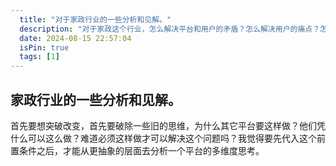 ```yaml
---
  title: "对于家政行业的一些分析和见解。"
  description: "对于家政这个行业，怎么解决平台和用户的矛盾？怎么解决用户的痛点？怎么解决平台和师傅之间的矛盾？又如何解决掉平台自己本身增长的困境？"
  date: 2024-08-15 22:57:04
  isPin: true
  tags: [1]
---
```


## 家政行业的一些分析和见解。

首先要想突破改变，首先要破除一些旧的思维，为什么其它平台要这样做？他们凭什么可以这么做？难道必须这样做才可以解决这个问题吗？我觉得要先代入这个前置条件之后，才能从更抽象的层面去分析一个平台的多维度思考。
